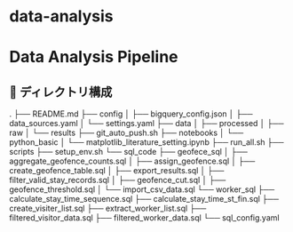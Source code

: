 # data-analysis

# Data Analysis Pipeline

## 📂 ディレクトリ構成
.
├── README.md
├── config
│   ├── bigquery_config.json
│   ├── data_sources.yaml
│   └── settings.yaml
├── data
│   ├── processed
│   ├── raw
│   └── results
├── git_auto_push.sh
├── notebooks
│   └── python_basic
│       └── matplotlib_literature_setting.ipynb
├── run_all.sh
├── scripts
├── setup_env.sh
└── sql_code
    ├── geofece_sql
    │   ├── aggregate_geofence_counts.sql
    │   ├── assign_geofence.sql
    │   ├── create_geofence_table.sql
    │   ├── export_results.sql
    │   ├── filter_valid_stay_records.sql
    │   ├── geofence_cut.sql
    │   ├── geofence_threshold.sql
    │   └── import_csv_data.sql
    └── worker_sql
        ├── calculate_stay_time_sequence.sql
        ├── calculate_stay_time_st_fin.sql
        ├── create_visiter_list.sql
        ├── extract_worker_list.sql
        ├── filtered_visitor_data.sql
        ├── filtered_worker_data.sql
        └── sql_config.yaml